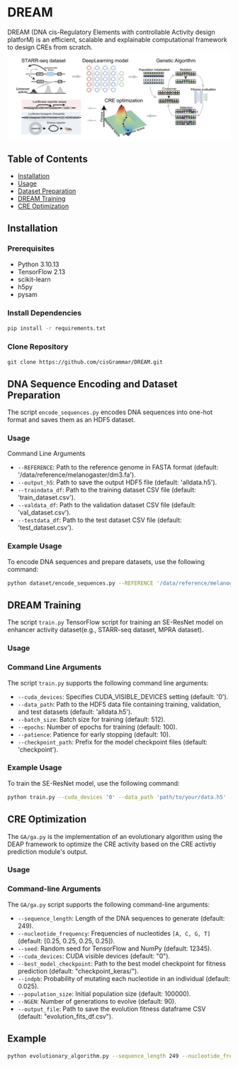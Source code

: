 # DREAM

DREAM (DNA cis-Regulatory Elements with controllable Activity design platforM) is an efficient, scalable and explainable computational framework to design CREs from scratch. 
![flowchart](https://github.com/cisGrammar/DREAM/blob/master/img/dream_fig.jpg)

## Table of Contents

- [Installation](#installation)
- [Usage](#usage)
- [Dataset Preparation](#dna-sequence-encoding-and-dataset-preparation)
- [DREAM Training](#dream-training)
- [CRE Optimization](#cre-optimization)

## Installation

### Prerequisites

- Python 3.10.13
- TensorFlow 2.13
- scikit-learn
- h5py
- pysam

### Install Dependencies

```bash
pip install -r requirements.txt
```
### Clone Repository

```
git clone https://github.com/cisGrammar/DREAM.git
```

## DNA Sequence Encoding and Dataset Preparation

The script `encode_sequences.py` encodes DNA sequences into one-hot format and saves them as an HDF5 dataset.

### Usage

Command Line Arguments
- `--REFERENCE`: Path to the reference genome in FASTA format (default: '/data/reference/melanogaster/dm3.fa').
- `--output_h5`: Path to save the output HDF5 file (default: 'alldata.h5').
- `--traindata_df`: Path to the training dataset CSV file (default: 'train_dataset.csv').
- `--valdata_df`: Path to the validation dataset CSV file (default: 'val_dataset.csv').
- `--testdata_df`: Path to the test dataset CSV file (default: 'test_dataset.csv').
### Example Usage
To encode DNA sequences and prepare datasets, use the following command:
```bash
python dataset/encode_sequences.py --REFERENCE '/data/reference/melanogaster/dm3.fa' --output_h5 'alldata.h5' --traindata_df 'train_dataset.csv' --valdata_df 'val_dataset.csv' --testdata_df 'test_dataset.csv'

```

## DREAM Training

 The script `train.py` TensorFlow script for training an SE-ResNet model on enhancer activity dataset(e.g., STARR-seq dataset, MPRA dataset).
### Usage

### Command Line Arguments

The script `train.py` supports the following command line arguments:

- `--cuda_devices`: Specifies CUDA_VISIBLE_DEVICES setting (default: '0').
- `--data_path`: Path to the HDF5 data file containing training, validation, and test datasets (default: 'alldata.h5').
- `--batch_size`: Batch size for training (default: 512).
- `--epochs`: Number of epochs for training (default: 100).
- `--patience`: Patience for early stopping (default: 10).
- `--checkpoint_path`: Prefix for the model checkpoint files (default: 'checkpoint').

### Example Usage

To train the SE-ResNet model, use the following command:

```bash
python train.py --cuda_devices '0' --data_path 'path/to/your/data.h5' --batch_size 512 --epochs 100 --patience 10 --checkpoint_path 'your_checkpoint_prefix'
```

## CRE Optimization
The `GA/ga.py` is the implementation of an evolutionary algorithm using the DEAP framework to optimize the CRE activity based on the CRE activtiy prediction module's output.

### Usage
### Command-line Arguments
The `GA/ga.py` script supports the following command-line arguments:

- `--sequence_length`: Length of the DNA sequences to generate (default: 249).
- `--nucleotide_frequency`: Frequencies of nucleotides `[A, C, G, T]` (default: [0.25, 0.25, 0.25, 0.25]).
- `--seed`: Random seed for TensorFlow and NumPy (default: 12345).
- `--cuda_devices`: CUDA visible devices (default: "0").
- `--best_model_checkpoint`: Path to the best model checkpoint for fitness prediction (default: "checkpoint_keras/").
- `--indpb`: Probability of mutating each nucleotide in an individual (default: 0.025).
- `--population_size`: Initial population size (default: 100000).
- `--NGEN`: Number of generations to evolve (default: 90).
- `--output_file`: Path to save the evolution fitness dataframe CSV (default: "evolution_fits_df.csv").
## Example
```bash
python evolutionary_algorithm.py --sequence_length 249 --nucleotide_frequency 0.25 0.25 0.25 0.25 --seed 12345 --cuda_devices "0" --best_model_checkpoint "/path/to/best_model/" --indpb 0.025 --population_size 100000 --NGEN 90 --output_file "/path/to/output.csv"
```